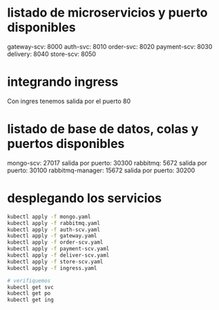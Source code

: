 # listado de microservicios y puerto disponibles
gateway-scv: 8000
auth-svc: 8010
order-svc: 8020
payment-scv: 8030
delivery: 8040
store-scv: 8050

# integrando ingress
Con ingres tenemos salida por el puerto 80

# listado de base de datos, colas y puertos disponibles

mongo-scv: 27017 salida por puerto: 30300
rabbitmq: 5672 salida por puerto: 30100
rabbitmq-manager: 15672  salida por puerto: 30200

# desplegando los servicios

```sh
kubectl apply -f mongo.yaml
kubectl apply -f rabbitmq.yaml
kubectl apply -f auth-scv.yaml
kubectl apply -f gateway.yaml
kubectl apply -f order-scv.yaml
kubectl apply -f payment-scv.yaml
kubectl apply -f deliver-scv.yaml
kubectl apply -f store-scv.yaml
kubectl apply -f ingress.yaml

# verifiquemos
kubectl get svc
kubectl get po
kubectl get ing
```